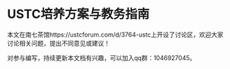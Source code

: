 # USTC培养方案与教务指南

本文在南七茶馆https://ustcforum.com/d/3764-ustc上开设了讨论区，欢迎大家讨论相关问题，提出不同意见或建议！

对参与编写，持续更新本文档有兴趣，可以加入qq群：1046927045。
